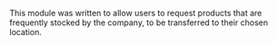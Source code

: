 This module was written to allow users to request products that are
frequently stocked by the company, to be transferred to their chosen
location.
